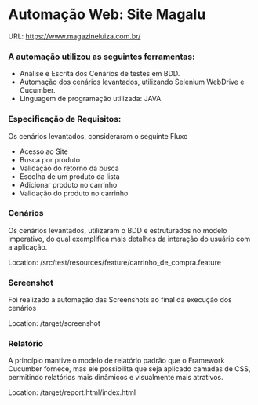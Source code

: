 # Automação Web: Site Magalu

  URL: https://www.magazineluiza.com.br/

  ### **A automação utilizou as seguintes ferramentas:**

   - Análise e Escrita dos Cenários de testes em BDD. 
   - Automação dos cenários levantados, utilizando Selenium WebDrive e Cucumber.
   - Linguagem de programação utilizada: JAVA
    
  ### **Especificação de Requisitos:**  
   Os cenários levantados, consideraram o seguinte Fluxo
   - Acesso ao Site
   - Busca por produto
   - Validação do retorno da busca
   - Escolha de um produto da lista
   - Adicionar produto no carrinho
   - Validação do produto no carrinho
  
  ### **Cenários**
  
   Os cenários levantados, utilizaram o BDD e estruturados no modelo imperativo, do qual exemplifica mais detalhes da interação do usuário com a aplicação.

   Location: /src/test/resources/feature/carrinho_de_compra.feature
  
  ### **Screenshot**
    
   Foi realizado a automação das Screenshots ao final da execução dos cenários
  
   Location: /target/screenshot
    
  ### **Relatório**
  
   A princípio mantive o modelo de relatório padrão que o Framework Cucumber fornece, mas ele possibilita que seja aplicado camadas de CSS, permitindo relatórios mais dinâmicos e visualmente mais atrativos.
    
   Location: /target/report.html/index.html
  
